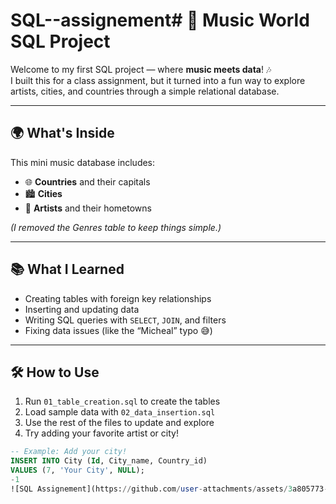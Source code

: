 # SQL--assignement# 🎤 Music World SQL Project

Welcome to my first SQL project — where **music meets data**! 🎶  
I built this for a class assignment, but it turned into a fun way to explore artists, cities, and countries through a simple relational database.

---

## 🌍 What's Inside

This mini music database includes:

- 🌐 **Countries** and their capitals  
- 🏙️ **Cities**  
- 🎤 **Artists** and their hometowns  

*(I removed the Genres table to keep things simple.)*

---

## 📚 What I Learned

- Creating tables with foreign key relationships  
- Inserting and updating data  
- Writing SQL queries with `SELECT`, `JOIN`, and filters  
- Fixing data issues (like the “Micheal” typo 😅)

---

## 🛠️ How to Use

1. Run `01_table_creation.sql` to create the tables  
2. Load sample data with `02_data_insertion.sql`  
3. Use the rest of the files to update and explore  
4. Try adding your favorite artist or city!

```sql
-- Example: Add your city!
INSERT INTO City (Id, City_name, Country_id)
VALUES (7, 'Your City', NULL);
-1
![SQL Assignement](https://github.com/user-attachments/assets/3a805773-9223-43bc-8d54-5e7164b97b4d)
